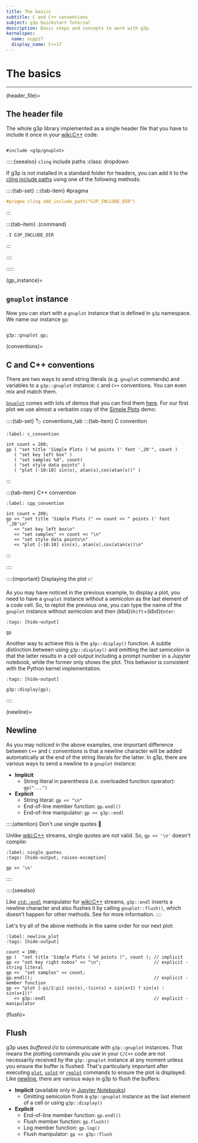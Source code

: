 ```yaml
---
title: The basics
subtitle: C and C++ conventions
subject: g3p Quickstart Tutorial
description: Basic steps and concepts to work with g3p.
kernelspec:
  name: xcpp17
  display_name: C++17
---
```


# The basics

---

(header_file)=
## The header file

The whole g3p library implemented as a single header file that you have to include it once in your <wiki:C++> code:

```{code-cell} cpp

#include <g3p/gnuplot>
```

:::::{seealso} `cling` include paths
:class: dropdown

If g3p is not installed in a standard folder for headers, you can add it to the [cling include paths](xref:cling#chapters/grammar) using one of the following methods:

::::{tab-set}
:::{tab-item} #pragma

```cpp
#pragma cling add_include_path("G3P_INCLUDE_DIR")
```
:::

:::{tab-item} .(command)

```cpp
.I G3P_INCLUDE_DIR
```

:::

::::

:::::

(gp_instance)=
## `gnuplot` instance

Now you can start with a `gnuplot` instance that is defined in `g3p` namespace. We name our instance `gp`:

```{code-cell} cpp

g3p::gnuplot gp;
```

(conventions)=
## C and C++ conventions

There are two ways to send string literals (e.g. `gnuplot` commands)  and variables to a `g3p::gnuplot` instance: `C` and `C++` conventions. You can even mix and match them.

[`Gnuplot`](http://www.gnuplot.info) comes with lots of demos that you can find them [here](http://gnuplot.info/demos). For our first plot we use almost a verbatim copy of the [Simple Plots](https://gnuplot.sourceforge.net/demo_5.4/simple.html) demo:

::::{tab-set}
:label: conventions_tab
:::{tab-item} C convention

```{code-cell} cpp
:label: c_convention

int count = 200;
gp ( "set title 'Simple Plots ( %d points )' font ',20'", count )
   ( "set key left box" )
   ( "set samples %d", count)
   ( "set style data points" )
   ( "plot [-10:10] sin(x), atan(x),cos(atan(x))" )
```
:::

:::{tab-item} C++ convention

```{code-cell} cpp
:label: cpp_convention

int count = 200;
gp << "set title 'Simple Plots (" << count << " points )' font ',20'\n"
   << "set key left box\n"
   << "set samples" << count << "\n"
   << "set style data points\n"
   << "plot [-10:10] sin(x), atan(x),cos(atan(x))\n"
```

:::

::::

::::{important} Displaying the plot 📈

As you may have noticed in the previous example, to display a plot, you need to have a `gnuplot` instance without a semicolon as the last element of a code cell. So, to replot the previous one, you can type the name of the `gnuplot` instance without semicolon and then {kbd}`Shift`+{kbd}`Enter`:

```{code-cell} cpp
:tags: [hide-output]

gp
```

Another way to achieve this is the `g3p::display()` function. A subtle distinction between using `g3p::display()` and omitting the last semicolon is that the latter results in a cell output including a prompt number in a Jupyter notebook, while the former only shows the plot. This behavior is consistent with the Python kernel implementation.

```{code-cell} cpp
:tags: [hide-output]

g3p::display(gp);
```

::::

(newline)=
## Newline

As you may noticed in the above examples, one important difference between `C++` and `C` *conventions* is that a newline character will be added automatically at the end of the string literals for the latter. In g3p, there are various ways to send a newline to a `gnuplot` instance:

- **Implicit**
  - String literal in parenthesis (i.e. overloaded function operator): `gp("...")`
- **Explicit**
  - String literal: `gp << "\n"`
  - End-of-line member function: `gp.endl()`
  - End-of-line manipulator: `gp << g3p::endl`

::::{attention} Don't use single quotes 🚫

Unlike <wiki:C++> streams, single quotes are not valid. So, `gp << '\n'` doesn't compile:

```{code-cell} cpp
:label: single_quotes
:tags: [hide-output, raises-exception]

gp << '\n'
```

::::

::::{seealso}

Like [`std::endl`](https://en.cppreference.com/w/cpp/io/manip/endl) manipulator for <wiki:C++> streams, `g3p::endl` inserts a newline character and also flushes it by calling `gnuplot::flush()`, which doesn't happen for other methods. See [](#flush) for more information.
::::

Let's try all of the above methods in the same order for our next plot:

```{code-cell} cpp
:label: newline_plot
:tags: [hide-output]

count = 100;
gp (  "set title 'Simple Plots ( %d points )", count ); // implicit
gp << "set key right nobox" << "\n";                    // explicit - string literal
gp <<  "set samples" << count;
gp.endl();                                              // explicit - member function
gp << "plot [-pi/2:pi] cos(x),-(sin(x) > sin(x+1) ? sin(x) : sin(x+1))"
   << g3p::endl                                         // explicit - manipulator
```

(flush)=
## Flush

g3p uses *buffered i/o* to communicate with `g3p::gnuplot` instances. That means the plotting commands you use in your `C/C++` code are not necessarily received by the `g3p::gnuplot` instance at any moment unless you ensure the buffer is flushed. That's particularly important after executing [`plot`](http://gnuplot.info/docs_5.5/loc7782.html), [`splot`](http://gnuplot.info/docs_5.5/loc17814.html) or [`replot`](http://gnuplot.info/docs_5.5/loc9853.html) commands to ensure the plot is displayed. Like [newline](#newline), there are various ways in g3p to flush the buffers:

- **Implicit** (available only in [Jupyter Notebooks](xref:jupyter#what-is-a-notebook))
  - Omitting semicolon from a `g3p::gnuplot` instance as the last element of a cell or using `g3p::display()`
- **Explicit**
  - End-of-line member function: `gp.endl()`
  - Flush member function: `gp.flush()`
  - Log member function: `gp.log()`
  - Flush manipulator: `gp << g3p::flush`
